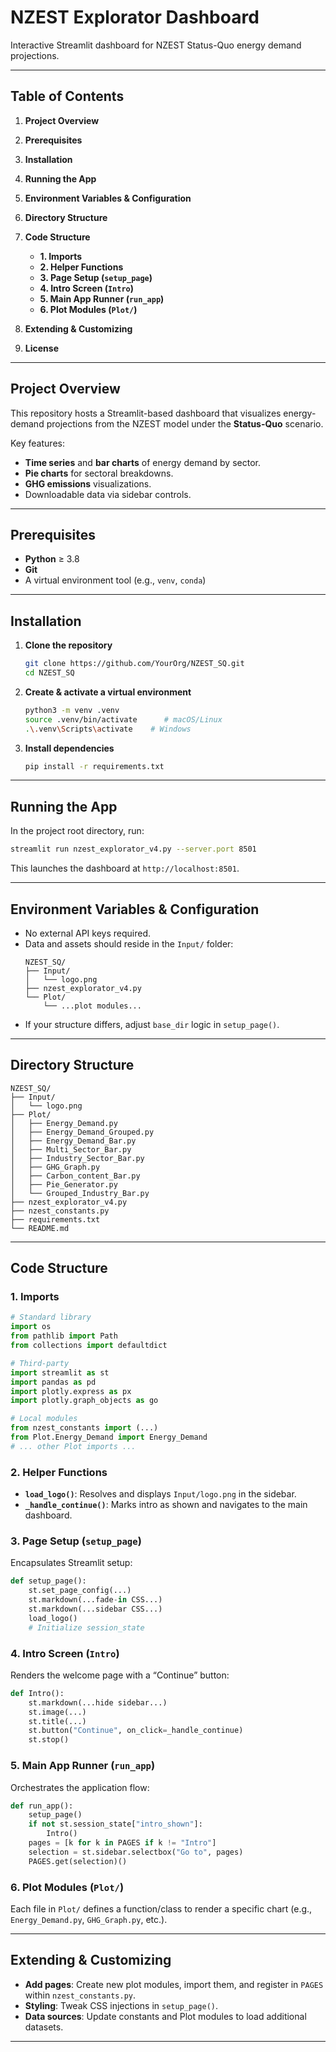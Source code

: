 # NZEST Explorator Dashboard

Interactive Streamlit dashboard for NZEST Status-Quo energy demand projections.

---

## Table of Contents

1. **Project Overview**  
2. **Prerequisites**  
3. **Installation**  
4. **Running the App**  
5. **Environment Variables & Configuration**  
6. **Directory Structure**  

7. **Code Structure**  
   - **1. Imports**  
   - **2. Helper Functions**  
   - **3. Page Setup (`setup_page`)**  
   - **4. Intro Screen (`Intro`)**  
   - **5. Main App Runner (`run_app`)**  
   - **6. Plot Modules (`Plot/`)**  
7. **Extending & Customizing**  
8. **License**  

---

## Project Overview

This repository hosts a Streamlit-based dashboard that visualizes energy-demand projections from the NZEST model under the **Status-Quo** scenario.

Key features:
- **Time series** and **bar charts** of energy demand by sector.  
- **Pie charts** for sectoral breakdowns.  
- **GHG emissions** visualizations.  
- Downloadable data via sidebar controls.

---

## Prerequisites

- **Python** ≥ 3.8  
- **Git**  
- A virtual environment tool (e.g., `venv`, `conda`)

---

## Installation

1. **Clone the repository**  
   ```bash
   git clone https://github.com/YourOrg/NZEST_SQ.git
   cd NZEST_SQ
   ```

2. **Create & activate a virtual environment**  
   ```bash
   python3 -m venv .venv
   source .venv/bin/activate      # macOS/Linux
   .\.venv\Scripts\activate    # Windows
   ```

3. **Install dependencies**  
   ```bash
   pip install -r requirements.txt
   ```

---

## Running the App

In the project root directory, run:

```bash
streamlit run nzest_explorator_v4.py --server.port 8501
```

This launches the dashboard at `http://localhost:8501`.

---

## Environment Variables & Configuration

- No external API keys required.  
- Data and assets should reside in the `Input/` folder:
  ```
  NZEST_SQ/
  ├── Input/
  │   └── logo.png
  ├── nzest_explorator_v4.py
  └── Plot/
      └── ...plot modules...
  ```
- If your structure differs, adjust `base_dir` logic in `setup_page()`.

---

## Directory Structure

```
NZEST_SQ/
├── Input/
│   └── logo.png
├── Plot/
│   ├── Energy_Demand.py
│   ├── Energy_Demand_Grouped.py
│   ├── Energy_Demand_Bar.py
│   ├── Multi_Sector_Bar.py
│   ├── Industry_Sector_Bar.py
│   ├── GHG_Graph.py
│   ├── Carbon_content_Bar.py
│   ├── Pie_Generator.py
│   └── Grouped_Industry_Bar.py
├── nzest_explorator_v4.py
├── nzest_constants.py
├── requirements.txt
└── README.md
```

---

## Code Structure

### 1. Imports

```python
# Standard library
import os
from pathlib import Path
from collections import defaultdict

# Third-party
import streamlit as st
import pandas as pd
import plotly.express as px
import plotly.graph_objects as go

# Local modules
from nzest_constants import (...)
from Plot.Energy_Demand import Energy_Demand
# ... other Plot imports ...
```

### 2. Helper Functions

- **`load_logo()`**: Resolves and displays `Input/logo.png` in the sidebar.  
- **`_handle_continue()`**: Marks intro as shown and navigates to the main dashboard.

### 3. Page Setup (`setup_page`)

Encapsulates Streamlit setup:

```python
def setup_page():
    st.set_page_config(...)
    st.markdown(...fade-in CSS...)
    st.markdown(...sidebar CSS...)
    load_logo()
    # Initialize session_state
```

### 4. Intro Screen (`Intro`)

Renders the welcome page with a “Continue” button:

```python
def Intro():
    st.markdown(...hide sidebar...)
    st.image(...)
    st.title(...)
    st.button("Continue", on_click=_handle_continue)
    st.stop()
```

### 5. Main App Runner (`run_app`)

Orchestrates the application flow:

```python
def run_app():
    setup_page()
    if not st.session_state["intro_shown"]:
        Intro()
    pages = [k for k in PAGES if k != "Intro"]
    selection = st.sidebar.selectbox("Go to", pages)
    PAGES.get(selection)()
```

### 6. Plot Modules (`Plot/`)

Each file in `Plot/` defines a function/class to render a specific chart (e.g., `Energy_Demand.py`, `GHG_Graph.py`, etc.).

---

## Extending & Customizing

- **Add pages**: Create new plot modules, import them, and register in `PAGES` within `nzest_constants.py`.  
- **Styling**: Tweak CSS injections in `setup_page()`.  
- **Data sources**: Update constants and Plot modules to load additional datasets.

---
